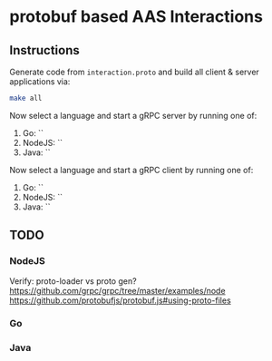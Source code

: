 # protobuf based AAS Interactions

## Instructions
Generate code from `interaction.proto` and build all client & server applications via:
```bash
make all
```

Now select a language and start a gRPC server by running one of:
1. Go: ``
2. NodeJS: ``
3. Java: ``

Now select a language and start a gRPC client by running one of:
1. Go: ``
2. NodeJS: ``
3. Java: ``

## TODO

### NodeJS
Verify: proto-loader vs proto gen? https://github.com/grpc/grpc/tree/master/examples/node
https://github.com/protobufjs/protobuf.js#using-proto-files

### Go

### Java
